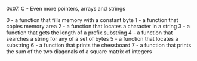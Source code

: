 0x07. C - Even more pointers, arrays and strings

0 - a function that fills memory with a constant byte
1 - a function that copies memory area
2 - a function that locates a character in a string
3 - a function that gets the length of a prefix substring
4 -  a function that searches a string for any of a set of bytes
5 - a function that locates a substring
6 - a function that prints the chessboard
7 - a function that prints the sum of the two diagonals of a square matrix of integers
